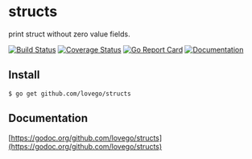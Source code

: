 # structs
print struct without zero value fields.

[![Build Status](https://github.com/lovego/structs/actions/workflows/go.yml/badge.svg)](https://github.com/lovego/structs/actions/workflows/go.yml)
[![Coverage Status](https://coveralls.io/repos/github/lovego/structs/badge.svg?branch=master)](https://coveralls.io/github/lovego/structs)
[![Go Report Card](https://goreportcard.com/badge/github.com/lovego/structs)](https://goreportcard.com/report/github.com/lovego/structs)
[![Documentation](https://pkg.go.dev/badge/github.com/lovego/structs)](https://pkg.go.dev/github.com/lovego/structs@v0.0.3)

## Install
`$ go get github.com/lovego/structs`


## Documentation
[https://godoc.org/github.com/lovego/structs](https://godoc.org/github.com/lovego/structs)
